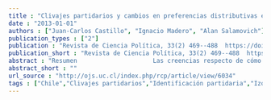 ```yaml
---
title : "Clivajes partidarios y cambios en preferencias distributivas en Chile"
date : "2013-01-01"
authors : ["Juan-Carlos Castillo", "Ignacio Madero", "Alan Salamovich"]
publication_types : ["2"]
publication : "Revista de Ciencia Política, 33(2) 469--488  https://doi.org/10.4067/S0718-090X2013000200003"
publication_short : "Revista de Ciencia Política, 33(2) 469--488  https://doi.org/10.4067/S0718-090X2013000200003"
abstract : "Resumen 					Las creencias respecto de cómo deberían distribuirse los bienes y recursos en la sociedad constituyen un elemento central de la identificación con partidos políticos. En este sentido, sería esperable que las preferencias por un rol más o menos activo del Estado en la redistribución se relacionara con distintas identificaciones partidarias y con el continuo izquierda-derecha. El presente artículo cuestiona este supuesto, proponiendo que procesos de desestructuración ideológica han llevado a que la identificación con partidos no constituya actualmente un elemento de clivaje político en Chile. Los datos a analizar provienen de la encuesta International Social Survey Programme (ISSP), aplicada en Chile en 1999 y 2009. Los resultados indican que existen escasas diferencias de preferencias distributivas entre quienes se identifican con distintos partidos políticos."
abstract_short : ""
url_source : "http://ojs.uc.cl/index.php/rcp/article/view/6034"
tags : ["Chile","Clivajes partidarios","Identificación partidaria","Izquierda-derecha","redistributive preferences"]
---
```

